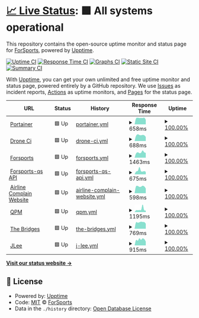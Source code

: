 # [📈 Live Status](https://forsports.github.io/upptime): <!--live status--> **🟩 All systems operational**

This repository contains the open-source uptime monitor and status page for [ForSports](https://forsports.at), powered by [Upptime](https://github.com/upptime/upptime).

[![Uptime CI](https://github.com/forsports/upptime/workflows/Uptime%20CI/badge.svg)](https://github.com/forsports/upptime/actions?query=workflow%3A%22Uptime+CI%22)
[![Response Time CI](https://github.com/forsports/upptime/workflows/Response%20Time%20CI/badge.svg)](https://github.com/forsports/upptime/actions?query=workflow%3A%22Response+Time+CI%22)
[![Graphs CI](https://github.com/forsports/upptime/workflows/Graphs%20CI/badge.svg)](https://github.com/forsports/upptime/actions?query=workflow%3A%22Graphs+CI%22)
[![Static Site CI](https://github.com/forsports/upptime/workflows/Static%20Site%20CI/badge.svg)](https://github.com/forsports/upptime/actions?query=workflow%3A%22Static+Site+CI%22)
[![Summary CI](https://github.com/forsports/upptime/workflows/Summary%20CI/badge.svg)](https://github.com/forsports/upptime/actions?query=workflow%3A%22Summary+CI%22)

With [Upptime](https://upptime.js.org), you can get your own unlimited and free uptime monitor and status page, powered entirely by a GitHub repository. We use [Issues](https://github.com/forsports/upptime/issues) as incident reports, [Actions](https://github.com/forsports/upptime/actions) as uptime monitors, and [Pages](https://forsports.github.io/upptime) for the status page.

<!--start: status pages-->
<!-- This summary is generated by Upptime (https://github.com/upptime/upptime) -->
<!-- Do not edit this manually, your changes will be overwritten -->
<!-- prettier-ignore -->
| URL | Status | History | Response Time | Uptime |
| --- | ------ | ------- | ------------- | ------ |
| <img alt="" src="https://favicons.githubusercontent.com/portainer.forsports.eu" height="13"> [Portainer](https://portainer.forsports.eu/#!/auth) | 🟩 Up | [portainer.yml](https://github.com/forsports/upptime/commits/HEAD/history/portainer.yml) | <details><summary><img alt="Response time graph" src="./graphs/portainer/response-time-week.png" height="20"> 658ms</summary><br><a href="https://status.forsports.at/history/portainer"><img alt="Response time 708" src="https://img.shields.io/endpoint?url=https%3A%2F%2Fraw.githubusercontent.com%2Fforsports%2Fupptime%2FHEAD%2Fapi%2Fportainer%2Fresponse-time.json"></a><br><a href="https://status.forsports.at/history/portainer"><img alt="24-hour response time 683" src="https://img.shields.io/endpoint?url=https%3A%2F%2Fraw.githubusercontent.com%2Fforsports%2Fupptime%2FHEAD%2Fapi%2Fportainer%2Fresponse-time-day.json"></a><br><a href="https://status.forsports.at/history/portainer"><img alt="7-day response time 658" src="https://img.shields.io/endpoint?url=https%3A%2F%2Fraw.githubusercontent.com%2Fforsports%2Fupptime%2FHEAD%2Fapi%2Fportainer%2Fresponse-time-week.json"></a><br><a href="https://status.forsports.at/history/portainer"><img alt="30-day response time 661" src="https://img.shields.io/endpoint?url=https%3A%2F%2Fraw.githubusercontent.com%2Fforsports%2Fupptime%2FHEAD%2Fapi%2Fportainer%2Fresponse-time-month.json"></a><br><a href="https://status.forsports.at/history/portainer"><img alt="1-year response time 716" src="https://img.shields.io/endpoint?url=https%3A%2F%2Fraw.githubusercontent.com%2Fforsports%2Fupptime%2FHEAD%2Fapi%2Fportainer%2Fresponse-time-year.json"></a></details> | <details><summary><a href="https://status.forsports.at/history/portainer">100.00%</a></summary><a href="https://status.forsports.at/history/portainer"><img alt="All-time uptime 99.93%" src="https://img.shields.io/endpoint?url=https%3A%2F%2Fraw.githubusercontent.com%2Fforsports%2Fupptime%2FHEAD%2Fapi%2Fportainer%2Fuptime.json"></a><br><a href="https://status.forsports.at/history/portainer"><img alt="24-hour uptime 100.00%" src="https://img.shields.io/endpoint?url=https%3A%2F%2Fraw.githubusercontent.com%2Fforsports%2Fupptime%2FHEAD%2Fapi%2Fportainer%2Fuptime-day.json"></a><br><a href="https://status.forsports.at/history/portainer"><img alt="7-day uptime 100.00%" src="https://img.shields.io/endpoint?url=https%3A%2F%2Fraw.githubusercontent.com%2Fforsports%2Fupptime%2FHEAD%2Fapi%2Fportainer%2Fuptime-week.json"></a><br><a href="https://status.forsports.at/history/portainer"><img alt="30-day uptime 100.00%" src="https://img.shields.io/endpoint?url=https%3A%2F%2Fraw.githubusercontent.com%2Fforsports%2Fupptime%2FHEAD%2Fapi%2Fportainer%2Fuptime-month.json"></a><br><a href="https://status.forsports.at/history/portainer"><img alt="1-year uptime 99.94%" src="https://img.shields.io/endpoint?url=https%3A%2F%2Fraw.githubusercontent.com%2Fforsports%2Fupptime%2FHEAD%2Fapi%2Fportainer%2Fuptime-year.json"></a></details>
| <img alt="" src="https://favicons.githubusercontent.com/ci.forsports.eu" height="13"> [Drone Ci](https://ci.forsports.eu/) | 🟩 Up | [drone-ci.yml](https://github.com/forsports/upptime/commits/HEAD/history/drone-ci.yml) | <details><summary><img alt="Response time graph" src="./graphs/drone-ci/response-time-week.png" height="20"> 688ms</summary><br><a href="https://status.forsports.at/history/drone-ci"><img alt="Response time 606" src="https://img.shields.io/endpoint?url=https%3A%2F%2Fraw.githubusercontent.com%2Fforsports%2Fupptime%2FHEAD%2Fapi%2Fdrone-ci%2Fresponse-time.json"></a><br><a href="https://status.forsports.at/history/drone-ci"><img alt="24-hour response time 694" src="https://img.shields.io/endpoint?url=https%3A%2F%2Fraw.githubusercontent.com%2Fforsports%2Fupptime%2FHEAD%2Fapi%2Fdrone-ci%2Fresponse-time-day.json"></a><br><a href="https://status.forsports.at/history/drone-ci"><img alt="7-day response time 688" src="https://img.shields.io/endpoint?url=https%3A%2F%2Fraw.githubusercontent.com%2Fforsports%2Fupptime%2FHEAD%2Fapi%2Fdrone-ci%2Fresponse-time-week.json"></a><br><a href="https://status.forsports.at/history/drone-ci"><img alt="30-day response time 669" src="https://img.shields.io/endpoint?url=https%3A%2F%2Fraw.githubusercontent.com%2Fforsports%2Fupptime%2FHEAD%2Fapi%2Fdrone-ci%2Fresponse-time-month.json"></a><br><a href="https://status.forsports.at/history/drone-ci"><img alt="1-year response time 613" src="https://img.shields.io/endpoint?url=https%3A%2F%2Fraw.githubusercontent.com%2Fforsports%2Fupptime%2FHEAD%2Fapi%2Fdrone-ci%2Fresponse-time-year.json"></a></details> | <details><summary><a href="https://status.forsports.at/history/drone-ci">100.00%</a></summary><a href="https://status.forsports.at/history/drone-ci"><img alt="All-time uptime 99.94%" src="https://img.shields.io/endpoint?url=https%3A%2F%2Fraw.githubusercontent.com%2Fforsports%2Fupptime%2FHEAD%2Fapi%2Fdrone-ci%2Fuptime.json"></a><br><a href="https://status.forsports.at/history/drone-ci"><img alt="24-hour uptime 100.00%" src="https://img.shields.io/endpoint?url=https%3A%2F%2Fraw.githubusercontent.com%2Fforsports%2Fupptime%2FHEAD%2Fapi%2Fdrone-ci%2Fuptime-day.json"></a><br><a href="https://status.forsports.at/history/drone-ci"><img alt="7-day uptime 100.00%" src="https://img.shields.io/endpoint?url=https%3A%2F%2Fraw.githubusercontent.com%2Fforsports%2Fupptime%2FHEAD%2Fapi%2Fdrone-ci%2Fuptime-week.json"></a><br><a href="https://status.forsports.at/history/drone-ci"><img alt="30-day uptime 100.00%" src="https://img.shields.io/endpoint?url=https%3A%2F%2Fraw.githubusercontent.com%2Fforsports%2Fupptime%2FHEAD%2Fapi%2Fdrone-ci%2Fuptime-month.json"></a><br><a href="https://status.forsports.at/history/drone-ci"><img alt="1-year uptime 99.94%" src="https://img.shields.io/endpoint?url=https%3A%2F%2Fraw.githubusercontent.com%2Fforsports%2Fupptime%2FHEAD%2Fapi%2Fdrone-ci%2Fuptime-year.json"></a></details>
| <img alt="" src="https://favicons.githubusercontent.com/forsports.at" height="13"> [Forsports](https://forsports.at) | 🟩 Up | [forsports.yml](https://github.com/forsports/upptime/commits/HEAD/history/forsports.yml) | <details><summary><img alt="Response time graph" src="./graphs/forsports/response-time-week.png" height="20"> 1463ms</summary><br><a href="https://status.forsports.at/history/forsports"><img alt="Response time 1707" src="https://img.shields.io/endpoint?url=https%3A%2F%2Fraw.githubusercontent.com%2Fforsports%2Fupptime%2FHEAD%2Fapi%2Fforsports%2Fresponse-time.json"></a><br><a href="https://status.forsports.at/history/forsports"><img alt="24-hour response time 1720" src="https://img.shields.io/endpoint?url=https%3A%2F%2Fraw.githubusercontent.com%2Fforsports%2Fupptime%2FHEAD%2Fapi%2Fforsports%2Fresponse-time-day.json"></a><br><a href="https://status.forsports.at/history/forsports"><img alt="7-day response time 1463" src="https://img.shields.io/endpoint?url=https%3A%2F%2Fraw.githubusercontent.com%2Fforsports%2Fupptime%2FHEAD%2Fapi%2Fforsports%2Fresponse-time-week.json"></a><br><a href="https://status.forsports.at/history/forsports"><img alt="30-day response time 1396" src="https://img.shields.io/endpoint?url=https%3A%2F%2Fraw.githubusercontent.com%2Fforsports%2Fupptime%2FHEAD%2Fapi%2Fforsports%2Fresponse-time-month.json"></a><br><a href="https://status.forsports.at/history/forsports"><img alt="1-year response time 1441" src="https://img.shields.io/endpoint?url=https%3A%2F%2Fraw.githubusercontent.com%2Fforsports%2Fupptime%2FHEAD%2Fapi%2Fforsports%2Fresponse-time-year.json"></a></details> | <details><summary><a href="https://status.forsports.at/history/forsports">100.00%</a></summary><a href="https://status.forsports.at/history/forsports"><img alt="All-time uptime 99.94%" src="https://img.shields.io/endpoint?url=https%3A%2F%2Fraw.githubusercontent.com%2Fforsports%2Fupptime%2FHEAD%2Fapi%2Fforsports%2Fuptime.json"></a><br><a href="https://status.forsports.at/history/forsports"><img alt="24-hour uptime 100.00%" src="https://img.shields.io/endpoint?url=https%3A%2F%2Fraw.githubusercontent.com%2Fforsports%2Fupptime%2FHEAD%2Fapi%2Fforsports%2Fuptime-day.json"></a><br><a href="https://status.forsports.at/history/forsports"><img alt="7-day uptime 100.00%" src="https://img.shields.io/endpoint?url=https%3A%2F%2Fraw.githubusercontent.com%2Fforsports%2Fupptime%2FHEAD%2Fapi%2Fforsports%2Fuptime-week.json"></a><br><a href="https://status.forsports.at/history/forsports"><img alt="30-day uptime 100.00%" src="https://img.shields.io/endpoint?url=https%3A%2F%2Fraw.githubusercontent.com%2Fforsports%2Fupptime%2FHEAD%2Fapi%2Fforsports%2Fuptime-month.json"></a><br><a href="https://status.forsports.at/history/forsports"><img alt="1-year uptime 99.94%" src="https://img.shields.io/endpoint?url=https%3A%2F%2Fraw.githubusercontent.com%2Fforsports%2Fupptime%2FHEAD%2Fapi%2Fforsports%2Fuptime-year.json"></a></details>
| <img alt="" src="https://favicons.githubusercontent.com/api-qs.forsports.at" height="13"> [Forsports-qs API](https://api-qs.forsports.at/api/version) | 🟩 Up | [forsports-qs-api.yml](https://github.com/forsports/upptime/commits/HEAD/history/forsports-qs-api.yml) | <details><summary><img alt="Response time graph" src="./graphs/forsports-qs-api/response-time-week.png" height="20"> 675ms</summary><br><a href="https://status.forsports.at/history/forsports-qs-api"><img alt="Response time 630" src="https://img.shields.io/endpoint?url=https%3A%2F%2Fraw.githubusercontent.com%2Fforsports%2Fupptime%2FHEAD%2Fapi%2Fforsports-qs-api%2Fresponse-time.json"></a><br><a href="https://status.forsports.at/history/forsports-qs-api"><img alt="24-hour response time 610" src="https://img.shields.io/endpoint?url=https%3A%2F%2Fraw.githubusercontent.com%2Fforsports%2Fupptime%2FHEAD%2Fapi%2Fforsports-qs-api%2Fresponse-time-day.json"></a><br><a href="https://status.forsports.at/history/forsports-qs-api"><img alt="7-day response time 675" src="https://img.shields.io/endpoint?url=https%3A%2F%2Fraw.githubusercontent.com%2Fforsports%2Fupptime%2FHEAD%2Fapi%2Fforsports-qs-api%2Fresponse-time-week.json"></a><br><a href="https://status.forsports.at/history/forsports-qs-api"><img alt="30-day response time 590" src="https://img.shields.io/endpoint?url=https%3A%2F%2Fraw.githubusercontent.com%2Fforsports%2Fupptime%2FHEAD%2Fapi%2Fforsports-qs-api%2Fresponse-time-month.json"></a><br><a href="https://status.forsports.at/history/forsports-qs-api"><img alt="1-year response time 635" src="https://img.shields.io/endpoint?url=https%3A%2F%2Fraw.githubusercontent.com%2Fforsports%2Fupptime%2FHEAD%2Fapi%2Fforsports-qs-api%2Fresponse-time-year.json"></a></details> | <details><summary><a href="https://status.forsports.at/history/forsports-qs-api">100.00%</a></summary><a href="https://status.forsports.at/history/forsports-qs-api"><img alt="All-time uptime 99.79%" src="https://img.shields.io/endpoint?url=https%3A%2F%2Fraw.githubusercontent.com%2Fforsports%2Fupptime%2FHEAD%2Fapi%2Fforsports-qs-api%2Fuptime.json"></a><br><a href="https://status.forsports.at/history/forsports-qs-api"><img alt="24-hour uptime 100.00%" src="https://img.shields.io/endpoint?url=https%3A%2F%2Fraw.githubusercontent.com%2Fforsports%2Fupptime%2FHEAD%2Fapi%2Fforsports-qs-api%2Fuptime-day.json"></a><br><a href="https://status.forsports.at/history/forsports-qs-api"><img alt="7-day uptime 100.00%" src="https://img.shields.io/endpoint?url=https%3A%2F%2Fraw.githubusercontent.com%2Fforsports%2Fupptime%2FHEAD%2Fapi%2Fforsports-qs-api%2Fuptime-week.json"></a><br><a href="https://status.forsports.at/history/forsports-qs-api"><img alt="30-day uptime 100.00%" src="https://img.shields.io/endpoint?url=https%3A%2F%2Fraw.githubusercontent.com%2Fforsports%2Fupptime%2FHEAD%2Fapi%2Fforsports-qs-api%2Fuptime-month.json"></a><br><a href="https://status.forsports.at/history/forsports-qs-api"><img alt="1-year uptime 99.78%" src="https://img.shields.io/endpoint?url=https%3A%2F%2Fraw.githubusercontent.com%2Fforsports%2Fupptime%2FHEAD%2Fapi%2Fforsports-qs-api%2Fuptime-year.json"></a></details>
| <img alt="" src="https://favicons.githubusercontent.com/airline.qpm.co.at" height="13"> [Airline Complain Website](https://airline.qpm.co.at/) | 🟩 Up | [airline-complain-website.yml](https://github.com/forsports/upptime/commits/HEAD/history/airline-complain-website.yml) | <details><summary><img alt="Response time graph" src="./graphs/airline-complain-website/response-time-week.png" height="20"> 598ms</summary><br><a href="https://status.forsports.at/history/airline-complain-website"><img alt="Response time 597" src="https://img.shields.io/endpoint?url=https%3A%2F%2Fraw.githubusercontent.com%2Fforsports%2Fupptime%2FHEAD%2Fapi%2Fairline-complain-website%2Fresponse-time.json"></a><br><a href="https://status.forsports.at/history/airline-complain-website"><img alt="24-hour response time 549" src="https://img.shields.io/endpoint?url=https%3A%2F%2Fraw.githubusercontent.com%2Fforsports%2Fupptime%2FHEAD%2Fapi%2Fairline-complain-website%2Fresponse-time-day.json"></a><br><a href="https://status.forsports.at/history/airline-complain-website"><img alt="7-day response time 598" src="https://img.shields.io/endpoint?url=https%3A%2F%2Fraw.githubusercontent.com%2Fforsports%2Fupptime%2FHEAD%2Fapi%2Fairline-complain-website%2Fresponse-time-week.json"></a><br><a href="https://status.forsports.at/history/airline-complain-website"><img alt="30-day response time 593" src="https://img.shields.io/endpoint?url=https%3A%2F%2Fraw.githubusercontent.com%2Fforsports%2Fupptime%2FHEAD%2Fapi%2Fairline-complain-website%2Fresponse-time-month.json"></a><br><a href="https://status.forsports.at/history/airline-complain-website"><img alt="1-year response time 592" src="https://img.shields.io/endpoint?url=https%3A%2F%2Fraw.githubusercontent.com%2Fforsports%2Fupptime%2FHEAD%2Fapi%2Fairline-complain-website%2Fresponse-time-year.json"></a></details> | <details><summary><a href="https://status.forsports.at/history/airline-complain-website">100.00%</a></summary><a href="https://status.forsports.at/history/airline-complain-website"><img alt="All-time uptime 99.94%" src="https://img.shields.io/endpoint?url=https%3A%2F%2Fraw.githubusercontent.com%2Fforsports%2Fupptime%2FHEAD%2Fapi%2Fairline-complain-website%2Fuptime.json"></a><br><a href="https://status.forsports.at/history/airline-complain-website"><img alt="24-hour uptime 100.00%" src="https://img.shields.io/endpoint?url=https%3A%2F%2Fraw.githubusercontent.com%2Fforsports%2Fupptime%2FHEAD%2Fapi%2Fairline-complain-website%2Fuptime-day.json"></a><br><a href="https://status.forsports.at/history/airline-complain-website"><img alt="7-day uptime 100.00%" src="https://img.shields.io/endpoint?url=https%3A%2F%2Fraw.githubusercontent.com%2Fforsports%2Fupptime%2FHEAD%2Fapi%2Fairline-complain-website%2Fuptime-week.json"></a><br><a href="https://status.forsports.at/history/airline-complain-website"><img alt="30-day uptime 100.00%" src="https://img.shields.io/endpoint?url=https%3A%2F%2Fraw.githubusercontent.com%2Fforsports%2Fupptime%2FHEAD%2Fapi%2Fairline-complain-website%2Fuptime-month.json"></a><br><a href="https://status.forsports.at/history/airline-complain-website"><img alt="1-year uptime 99.95%" src="https://img.shields.io/endpoint?url=https%3A%2F%2Fraw.githubusercontent.com%2Fforsports%2Fupptime%2FHEAD%2Fapi%2Fairline-complain-website%2Fuptime-year.json"></a></details>
| <img alt="" src="https://favicons.githubusercontent.com/stg.qpm.co.at" height="13"> [QPM](https://stg.qpm.co.at/web) | 🟩 Up | [qpm.yml](https://github.com/forsports/upptime/commits/HEAD/history/qpm.yml) | <details><summary><img alt="Response time graph" src="./graphs/qpm/response-time-week.png" height="20"> 1195ms</summary><br><a href="https://status.forsports.at/history/qpm"><img alt="Response time 1271" src="https://img.shields.io/endpoint?url=https%3A%2F%2Fraw.githubusercontent.com%2Fforsports%2Fupptime%2FHEAD%2Fapi%2Fqpm%2Fresponse-time.json"></a><br><a href="https://status.forsports.at/history/qpm"><img alt="24-hour response time 845" src="https://img.shields.io/endpoint?url=https%3A%2F%2Fraw.githubusercontent.com%2Fforsports%2Fupptime%2FHEAD%2Fapi%2Fqpm%2Fresponse-time-day.json"></a><br><a href="https://status.forsports.at/history/qpm"><img alt="7-day response time 1195" src="https://img.shields.io/endpoint?url=https%3A%2F%2Fraw.githubusercontent.com%2Fforsports%2Fupptime%2FHEAD%2Fapi%2Fqpm%2Fresponse-time-week.json"></a><br><a href="https://status.forsports.at/history/qpm"><img alt="30-day response time 954" src="https://img.shields.io/endpoint?url=https%3A%2F%2Fraw.githubusercontent.com%2Fforsports%2Fupptime%2FHEAD%2Fapi%2Fqpm%2Fresponse-time-month.json"></a><br><a href="https://status.forsports.at/history/qpm"><img alt="1-year response time 1272" src="https://img.shields.io/endpoint?url=https%3A%2F%2Fraw.githubusercontent.com%2Fforsports%2Fupptime%2FHEAD%2Fapi%2Fqpm%2Fresponse-time-year.json"></a></details> | <details><summary><a href="https://status.forsports.at/history/qpm">100.00%</a></summary><a href="https://status.forsports.at/history/qpm"><img alt="All-time uptime 99.94%" src="https://img.shields.io/endpoint?url=https%3A%2F%2Fraw.githubusercontent.com%2Fforsports%2Fupptime%2FHEAD%2Fapi%2Fqpm%2Fuptime.json"></a><br><a href="https://status.forsports.at/history/qpm"><img alt="24-hour uptime 100.00%" src="https://img.shields.io/endpoint?url=https%3A%2F%2Fraw.githubusercontent.com%2Fforsports%2Fupptime%2FHEAD%2Fapi%2Fqpm%2Fuptime-day.json"></a><br><a href="https://status.forsports.at/history/qpm"><img alt="7-day uptime 100.00%" src="https://img.shields.io/endpoint?url=https%3A%2F%2Fraw.githubusercontent.com%2Fforsports%2Fupptime%2FHEAD%2Fapi%2Fqpm%2Fuptime-week.json"></a><br><a href="https://status.forsports.at/history/qpm"><img alt="30-day uptime 100.00%" src="https://img.shields.io/endpoint?url=https%3A%2F%2Fraw.githubusercontent.com%2Fforsports%2Fupptime%2FHEAD%2Fapi%2Fqpm%2Fuptime-month.json"></a><br><a href="https://status.forsports.at/history/qpm"><img alt="1-year uptime 99.93%" src="https://img.shields.io/endpoint?url=https%3A%2F%2Fraw.githubusercontent.com%2Fforsports%2Fupptime%2FHEAD%2Fapi%2Fqpm%2Fuptime-year.json"></a></details>
| <img alt="" src="https://favicons.githubusercontent.com/thebridge-stg.qpm.co.at" height="13"> [The Bridges](https://thebridge-stg.qpm.co.at/) | 🟩 Up | [the-bridges.yml](https://github.com/forsports/upptime/commits/HEAD/history/the-bridges.yml) | <details><summary><img alt="Response time graph" src="./graphs/the-bridges/response-time-week.png" height="20"> 769ms</summary><br><a href="https://status.forsports.at/history/the-bridges"><img alt="Response time 870" src="https://img.shields.io/endpoint?url=https%3A%2F%2Fraw.githubusercontent.com%2Fforsports%2Fupptime%2FHEAD%2Fapi%2Fthe-bridges%2Fresponse-time.json"></a><br><a href="https://status.forsports.at/history/the-bridges"><img alt="24-hour response time 820" src="https://img.shields.io/endpoint?url=https%3A%2F%2Fraw.githubusercontent.com%2Fforsports%2Fupptime%2FHEAD%2Fapi%2Fthe-bridges%2Fresponse-time-day.json"></a><br><a href="https://status.forsports.at/history/the-bridges"><img alt="7-day response time 769" src="https://img.shields.io/endpoint?url=https%3A%2F%2Fraw.githubusercontent.com%2Fforsports%2Fupptime%2FHEAD%2Fapi%2Fthe-bridges%2Fresponse-time-week.json"></a><br><a href="https://status.forsports.at/history/the-bridges"><img alt="30-day response time 830" src="https://img.shields.io/endpoint?url=https%3A%2F%2Fraw.githubusercontent.com%2Fforsports%2Fupptime%2FHEAD%2Fapi%2Fthe-bridges%2Fresponse-time-month.json"></a><br><a href="https://status.forsports.at/history/the-bridges"><img alt="1-year response time 866" src="https://img.shields.io/endpoint?url=https%3A%2F%2Fraw.githubusercontent.com%2Fforsports%2Fupptime%2FHEAD%2Fapi%2Fthe-bridges%2Fresponse-time-year.json"></a></details> | <details><summary><a href="https://status.forsports.at/history/the-bridges">100.00%</a></summary><a href="https://status.forsports.at/history/the-bridges"><img alt="All-time uptime 99.95%" src="https://img.shields.io/endpoint?url=https%3A%2F%2Fraw.githubusercontent.com%2Fforsports%2Fupptime%2FHEAD%2Fapi%2Fthe-bridges%2Fuptime.json"></a><br><a href="https://status.forsports.at/history/the-bridges"><img alt="24-hour uptime 100.00%" src="https://img.shields.io/endpoint?url=https%3A%2F%2Fraw.githubusercontent.com%2Fforsports%2Fupptime%2FHEAD%2Fapi%2Fthe-bridges%2Fuptime-day.json"></a><br><a href="https://status.forsports.at/history/the-bridges"><img alt="7-day uptime 100.00%" src="https://img.shields.io/endpoint?url=https%3A%2F%2Fraw.githubusercontent.com%2Fforsports%2Fupptime%2FHEAD%2Fapi%2Fthe-bridges%2Fuptime-week.json"></a><br><a href="https://status.forsports.at/history/the-bridges"><img alt="30-day uptime 100.00%" src="https://img.shields.io/endpoint?url=https%3A%2F%2Fraw.githubusercontent.com%2Fforsports%2Fupptime%2FHEAD%2Fapi%2Fthe-bridges%2Fuptime-month.json"></a><br><a href="https://status.forsports.at/history/the-bridges"><img alt="1-year uptime 99.95%" src="https://img.shields.io/endpoint?url=https%3A%2F%2Fraw.githubusercontent.com%2Fforsports%2Fupptime%2FHEAD%2Fapi%2Fthe-bridges%2Fuptime-year.json"></a></details>
| <img alt="" src="https://favicons.githubusercontent.com/jlee-stg.qpm.co.at" height="13"> [JLee](https://jlee-stg.qpm.co.at/) | 🟩 Up | [j-lee.yml](https://github.com/forsports/upptime/commits/HEAD/history/j-lee.yml) | <details><summary><img alt="Response time graph" src="./graphs/j-lee/response-time-week.png" height="20"> 915ms</summary><br><a href="https://status.forsports.at/history/j-lee"><img alt="Response time 969" src="https://img.shields.io/endpoint?url=https%3A%2F%2Fraw.githubusercontent.com%2Fforsports%2Fupptime%2FHEAD%2Fapi%2Fj-lee%2Fresponse-time.json"></a><br><a href="https://status.forsports.at/history/j-lee"><img alt="24-hour response time 905" src="https://img.shields.io/endpoint?url=https%3A%2F%2Fraw.githubusercontent.com%2Fforsports%2Fupptime%2FHEAD%2Fapi%2Fj-lee%2Fresponse-time-day.json"></a><br><a href="https://status.forsports.at/history/j-lee"><img alt="7-day response time 915" src="https://img.shields.io/endpoint?url=https%3A%2F%2Fraw.githubusercontent.com%2Fforsports%2Fupptime%2FHEAD%2Fapi%2Fj-lee%2Fresponse-time-week.json"></a><br><a href="https://status.forsports.at/history/j-lee"><img alt="30-day response time 893" src="https://img.shields.io/endpoint?url=https%3A%2F%2Fraw.githubusercontent.com%2Fforsports%2Fupptime%2FHEAD%2Fapi%2Fj-lee%2Fresponse-time-month.json"></a><br><a href="https://status.forsports.at/history/j-lee"><img alt="1-year response time 972" src="https://img.shields.io/endpoint?url=https%3A%2F%2Fraw.githubusercontent.com%2Fforsports%2Fupptime%2FHEAD%2Fapi%2Fj-lee%2Fresponse-time-year.json"></a></details> | <details><summary><a href="https://status.forsports.at/history/j-lee">100.00%</a></summary><a href="https://status.forsports.at/history/j-lee"><img alt="All-time uptime 99.95%" src="https://img.shields.io/endpoint?url=https%3A%2F%2Fraw.githubusercontent.com%2Fforsports%2Fupptime%2FHEAD%2Fapi%2Fj-lee%2Fuptime.json"></a><br><a href="https://status.forsports.at/history/j-lee"><img alt="24-hour uptime 100.00%" src="https://img.shields.io/endpoint?url=https%3A%2F%2Fraw.githubusercontent.com%2Fforsports%2Fupptime%2FHEAD%2Fapi%2Fj-lee%2Fuptime-day.json"></a><br><a href="https://status.forsports.at/history/j-lee"><img alt="7-day uptime 100.00%" src="https://img.shields.io/endpoint?url=https%3A%2F%2Fraw.githubusercontent.com%2Fforsports%2Fupptime%2FHEAD%2Fapi%2Fj-lee%2Fuptime-week.json"></a><br><a href="https://status.forsports.at/history/j-lee"><img alt="30-day uptime 100.00%" src="https://img.shields.io/endpoint?url=https%3A%2F%2Fraw.githubusercontent.com%2Fforsports%2Fupptime%2FHEAD%2Fapi%2Fj-lee%2Fuptime-month.json"></a><br><a href="https://status.forsports.at/history/j-lee"><img alt="1-year uptime 99.95%" src="https://img.shields.io/endpoint?url=https%3A%2F%2Fraw.githubusercontent.com%2Fforsports%2Fupptime%2FHEAD%2Fapi%2Fj-lee%2Fuptime-year.json"></a></details>

<!--end: status pages-->

[**Visit our status website →**](https://forsports.github.io/upptime)

## 📄 License

- Powered by: [Upptime](https://github.com/upptime/upptime)
- Code: [MIT](./LICENSE) © [ForSports](https://forsports.at)
- Data in the `./history` directory: [Open Database License](https://opendatacommons.org/licenses/odbl/1-0/)
